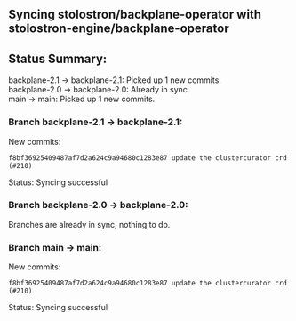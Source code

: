 ## Syncing stolostron/backplane-operator with stolostron-engine/backplane-operator

## Status Summary:

backplane-2.1 -> backplane-2.1: Picked up 1 new commits.  
backplane-2.0 -> backplane-2.0: Already in sync.  
main -> main: Picked up 1 new commits.  

### Branch backplane-2.1 -> backplane-2.1:

New commits:

```
f8bf36925409487af7d2a624c9a94680c1283e87 update the clustercurator crd (#210)
```

Status: Syncing successful

### Branch backplane-2.0 -> backplane-2.0:

Branches are already in sync, nothing to do.

### Branch main -> main:

New commits:

```
f8bf36925409487af7d2a624c9a94680c1283e87 update the clustercurator crd (#210)
```

Status: Syncing successful
